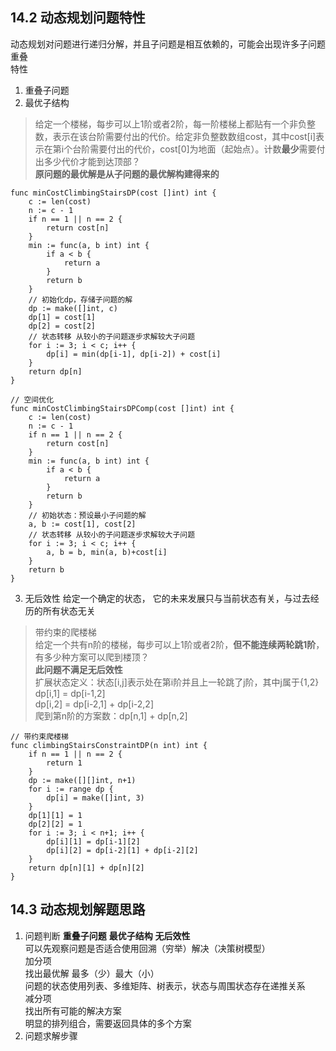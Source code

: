 

## 14.2 动态规划问题特性
动态规划对问题进行递归分解，并且子问题是相互依赖的，可能会出现许多子问题重叠  
特性
1. 重叠子问题
2. 最优子结构
>给定一个楼梯，每步可以上1阶或者2阶，每一阶楼梯上都贴有一个非负整数，表示在该台阶需要付出的代价。给定非负整数数组cost，其中cost[i]表示在第i个台阶需要付出的代价，cost[0]为地面（起始点）。计数**最少**需要付出多少代价才能到达顶部？  
**原问题的最优解是从子问题的最优解构建得来的**
```
func minCostClimbingStairsDP(cost []int) int {
	c := len(cost)
	n := c - 1
	if n == 1 || n == 2 {
		return cost[n]
	}
	min := func(a, b int) int {
		if a < b {
			return a
		}
		return b
	}
	// 初始化dp，存储子问题的解
	dp := make([]int, c)
	dp[1] = cost[1]
	dp[2] = cost[2]
	// 状态转移 从较小的子问题逐步求解较大子问题
	for i := 3; i < c; i++ {
		dp[i] = min(dp[i-1], dp[i-2]) + cost[i]
	}
	return dp[n]
}

// 空间优化
func minCostClimbingStairsDPComp(cost []int) int {
	c := len(cost)
	n := c - 1
	if n == 1 || n == 2 {
		return cost[n]
	}
	min := func(a, b int) int {
		if a < b {
			return a
		}
		return b
	}
	// 初始状态：预设最小子问题的解
	a, b := cost[1], cost[2]
	// 状态转移 从较小的子问题逐步求解较大子问题
	for i := 3; i < c; i++ {
		a, b = b, min(a, b)+cost[i]
	}
	return b
}
```
3. 无后效性
给定一个确定的状态， 它的未来发展只与当前状态有关，与过去经历的所有状态无关  
>带约束的爬楼梯  
给定一个共有n阶的楼梯，每步可以上1阶或者2阶，**但不能连续两轮跳1阶**，有多少种方案可以爬到楼顶？  
**此问题不满足无后效性**  
扩展状态定义：状态[i,j]表示处在第i阶并且上一轮跳了j阶，其中j属于{1,2}  
dp[i,1] = dp[i-1,2]  
dp[i,2] = dp[i-2,1] + dp[i-2,2]  
爬到第n阶的方案数：dp[n,1] + dp[n,2]
```
// 带约束爬楼梯
func climbingStairsConstraintDP(n int) int {
	if n == 1 || n == 2 {
		return 1
	}
	dp := make([][]int, n+1)
	for i := range dp {
		dp[i] = make([]int, 3)
	}
	dp[1][1] = 1
	dp[2][2] = 1
	for i := 3; i < n+1; i++ {
		dp[i][1] = dp[i-1][2]
		dp[i][2] = dp[i-2][1] + dp[i-2][2]
	}
	return dp[n][1] + dp[n][2]
}
```

## 14.3 动态规划解题思路
1. 问题判断
**重叠子问题** **最优子结构** **无后效性**  
可以先观察问题是否适合使用回溯（穷举）解决（决策树模型）  
加分项  
找出最优解 最多（少）最大（小）  
问题的状态使用列表、多维矩阵、树表示，状态与周围状态存在递推关系  
减分项  
找出所有可能的解决方案  
明显的排列组合，需要返回具体的多个方案  
2. 问题求解步骤


